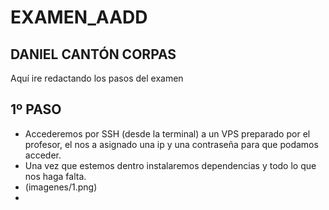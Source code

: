 # EXAMEN_AADD
## DANIEL CANTÓN CORPAS

Aquí ire redactando los pasos del examen

## 1º PASO

  - Accederemos por SSH (desde la terminal) a un VPS preparado por el profesor, el nos a asignado una ip y una contraseña para que podamos acceder.
  - Una vez que estemos dentro instalaremos dependencias y todo lo que nos haga falta.
  - (imagenes/1.png)
  -  

